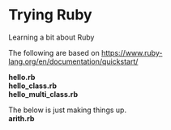 # Trying Ruby

Learning a bit about Ruby
 
The following are based on https://www.ruby-lang.org/en/documentation/quickstart/

**hello.rb**    
**hello_class.rb**    
**hello\_multi\_class.rb**   

The below is just making things up.    
**arith.rb**